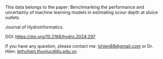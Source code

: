 This data belongs to the paper: Benchmarking the performance and uncertainty of machine learning models in estimating scour depth at sluice outlets

Journal of Hydroinformatics.

DOI: https://doi.org/10.2166/hydro.2024.297

If you have any question, please contact me: lxhien88@gmail.com or Dr. Hien: lethuhien.thuyluc@tlu.edu.vn
